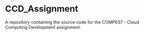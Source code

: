# CCD_Assignment

A repository containing the source code for the COMP637 - Cloud Computing Development assignment.

